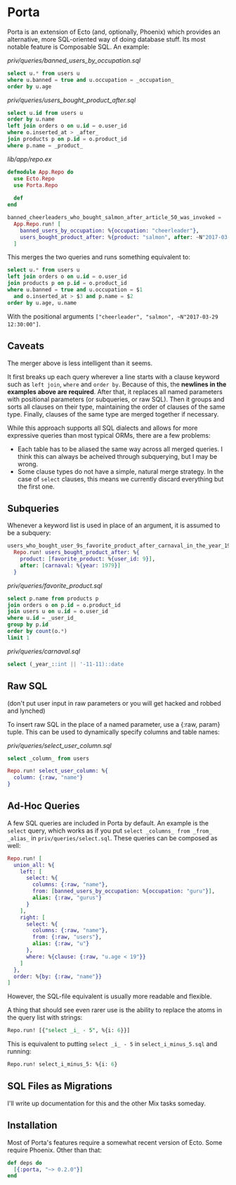 # Porta

Porta is an extension of Ecto (and, optionally, Phoenix) which provides an alternative, more SQL-oriented way of doing database stuff. Its most notable feature is Composable SQL. An example:

*priv/queries/banned_users_by_occupation.sql* 

```sql
select u.* from users u
where u.banned = true and u.occupation = _occupation_
order by u.age
```

*priv/queries/users_bought_product_after.sql* 

```sql
select u.id from users u
order by u.name
left join orders o on u.id = o.user_id
where o.inserted_at > _after_
join products p on p.id = o.product_id
where p.name = _product_
```

*lib/app/repo.ex*

```elixir
defmodule App.Repo do
  use Ecto.Repo
  use Porta.Repo
  
  def 
end

banned_cheerleaders_who_bought_salmon_after_article_50_was_invoked =
  App.Repo.run! [
    banned_users_by_occupation: %{occupation: "cheerleader"},
    users_bought_product_after: %{product: "salmon", after: ~N"2017-03-29 12:30:00"}
  ]
```

This merges the two queries and runs something equivalent to:

```sql
select u.* from users u
left join orders o on u.id = o.user_id
join products p on p.id = o.product_id
where u.banned = true and u.occupation = $1
  and o.inserted_at > $3 and p.name = $2
order by u.age, u.name
```

With the positional arguments `["cheerleader", "salmon", ~N"2017-03-29 12:30:00"]`.

## Caveats

The merger above is less intelligent than it seems.

It first breaks up each query wherever a line starts with a clause keyword such as `left join`, `where` and `order by`. Because of this, the **newlines in the examples above are required**.  After that, it replaces all named parameters with positional parameters (or subqueries, or raw SQL). Then it groups and sorts all clauses on their type, maintaining the order of clauses of the same type. Finally, clauses of the same type are merged together if necessary. 

While this approach supports all SQL dialects and allows for more expressive queries than most typical ORMs, there are a few problems:

- Each table has to be aliased the same way across all merged queries. I think this can always be acheived through subquerying, but I may be wrong.
- Some clause types do not have a simple, natural merge strategy. In the case of `select` clauses, this means we currently discard everything but the first one.

## Subqueries

Whenever a keyword list is used in place of an argument, it is assumed to be a subquery:

```elixir
users_who_bought_user_9s_favorite_product_after_carnaval_in_the_year_1979 =
  Repo.run! users_bought_product_after: %{
    product: [favorite_product: %{user_id: 9}],
    after: [carnaval: %{year: 1979}]
  }
```

*priv/queries/favorite_product.sql*

```sql
select p.name from products p
join orders o on p.id = o.product_id
join users u on u.id = o.user_id
where u.id = _user_id_
group by p.id
order by count(o.*)
limit 1
```

*priv/queries/carnaval.sql*

```sql
select (_year_::int || '-11-11)::date
```

## Raw SQL

(don't put user input in raw parameters or you will get hacked and robbed and lynched)

To insert raw SQL in the place of a named parameter, use a {:raw, param} tuple. This can be used to dynamically specify columns and table names:

*priv/queries/select_user_column.sql*

```sql
select _column_ from users
```

```elixir
Repo.run! select_user_column: %{
  column: {:raw, "name"}
}
```

## Ad-Hoc Queries

A few SQL queries are included in Porta by default. An example is the `select` query, which works as if you put `select _columns_ from _from_ _alias_` in `priv/queries/select.sql`. These queries can be composed as well:

```elixir
Repo.run! [
  union_all: %{
    left: [
      select: %{
        columns: {:raw, "name"},
        from: [banned_users_by_occupation: %{occupation: "guru"}],
        alias: {:raw, "gurus"}
      }
    ],
    right: [
      select: %{
        columns: {:raw, "name"},
        from: {:raw, "users"},
        alias: {:raw, "u"}
      },
      where: %{clause: {:raw, "u.age < 19"}}
    ]
  },
  order: %{by: {:raw, "name"}}
]
```

However, the SQL-file equivalent is usually more readable and flexible.

A thing that should see even rarer use is the ability to replace the atoms in the query list with strings:

```sql
Repo.run! [{"select _i_ - 5", %{i: 6}}]
```

This is equivalent to putting `select _i_ - 5` in `select_i_minus_5.sql` and running:

```sql
Repo.run! select_i_minus_5: %{i: 6}
```

## SQL Files as Migrations

I'll write up documentation for this and the other Mix tasks someday.

## Installation

Most of Porta's features require a somewhat recent version of Ecto. Some require Phoenix. Other than that:

```elixir
def deps do
  [{:porta, "~> 0.2.0"}]
end
```

